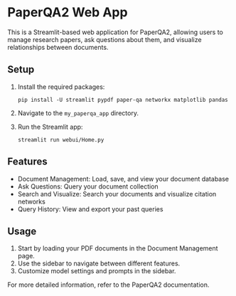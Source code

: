 # PaperQA2 Web App

This is a Streamlit-based web application for PaperQA2, allowing users to manage research papers, ask questions about them, and visualize relationships between documents.

## Setup

1. Install the required packages:
   ```
   pip install -U streamlit pypdf paper-qa networkx matplotlib pandas
   ```

2. Navigate to the `my_paperqa_app` directory.

3. Run the Streamlit app:
   ```
   streamlit run webui/Home.py
   ```

## Features

- Document Management: Load, save, and view your document database
- Ask Questions: Query your document collection
- Search and Visualize: Search your documents and visualize citation networks
- Query History: View and export your past queries

## Usage

1. Start by loading your PDF documents in the Document Management page.
2. Use the sidebar to navigate between different features.
3. Customize model settings and prompts in the sidebar.

For more detailed information, refer to the PaperQA2 documentation.